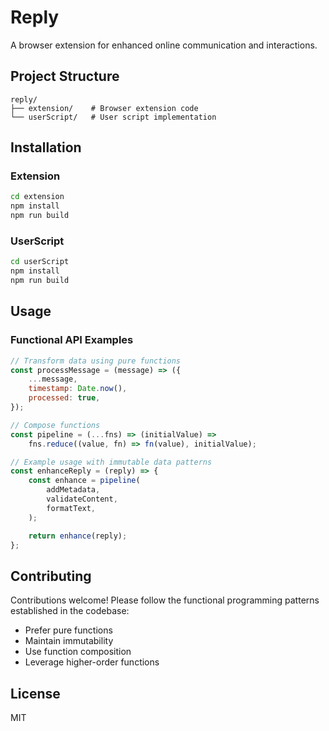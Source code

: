 # Reply

A browser extension for enhanced online communication and interactions.

## Project Structure

```
reply/
├── extension/    # Browser extension code
└── userScript/   # User script implementation
```

## Installation

### Extension

```bash
cd extension
npm install
npm run build
```

### UserScript

```bash
cd userScript
npm install
npm run build
```

## Usage

### Functional API Examples

```javascript
// Transform data using pure functions
const processMessage = (message) => ({
    ...message,
    timestamp: Date.now(),
    processed: true,
});

// Compose functions
const pipeline = (...fns) => (initialValue) =>
    fns.reduce((value, fn) => fn(value), initialValue);

// Example usage with immutable data patterns
const enhanceReply = (reply) => {
    const enhance = pipeline(
        addMetadata,
        validateContent,
        formatText,
    );

    return enhance(reply);
};
```

## Contributing

Contributions welcome! Please follow the functional programming patterns
established in the codebase:

- Prefer pure functions
- Maintain immutability
- Use function composition
- Leverage higher-order functions

## License

MIT
